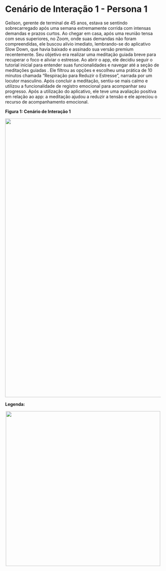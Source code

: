   <h1>Cenário de Interação 1 - Persona 1</h1>

<p>Geilson, gerente de terminal de 45 anos, estava se sentindo sobrecarregado após uma semana extremamente corrida com intensas demandas e prazos curtos. Ao chegar em casa, após uma reunião tensa com seus superiores, no Zoom, onde suas demandas não foram compreendidas, ele buscou alívio imediato, lembrando-se do aplicativo Slow Down, que havia baixado e assinado sua versão premium recentemente. Seu objetivo era realizar uma meditação guiada breve para recuperar o foco e aliviar o estresse. Ao abrir o app, ele decidiu seguir o tutorial inicial para entender suas funcionalidades e navegar até a seção de meditações guiadas . Ele filtrou as opções e escolheu uma prática de 10 minutos chamada “Respiração para Reduzir o Estresse”, narrada por um locutor masculino. Após concluir a meditação, sentiu-se mais calmo e utilizou a funcionalidade de registro emocional para acompanhar seu progresso. Após a utilização do aplicativo, ele teve uma avaliação positiva em relação ao app: a meditação ajudou a reduzir a tensão e ele apreciou o recurso de acompanhamento emocional.</p>


**Figura 1: Cenário de Interação 1**
<div align="center">
<img src="https://github.com/user-attachments/assets/1e6d8eff-45d6-4c68-be19-6f74ea0fdf99" width="900px"/>
   
</div>


**Legenda:**
<div align="center">
<img src="https://github.com/user-attachments/assets/5f617a47-248f-47fa-b718-0764cddee4b8" width="500px"/>
</div>
